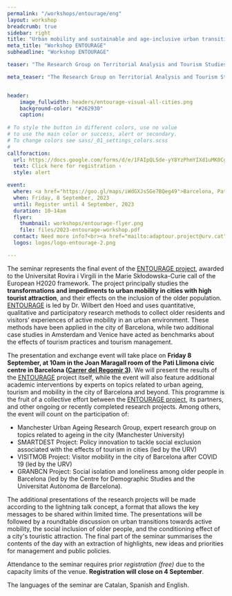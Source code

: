 ```yaml
---
permalink: "/workshops/entourage/eng"
layout: workshop
breadcrumb: true
sidebar: right
title: "Urban mobility and sustainable and age-inclusive urban transitions"
meta_title: "Workshop ENTOURAGE"
subheadline: "Workshop ENTOURAGE"

teaser: "The Research Group on Territorial Analysis and Tourism Studies (GRATET) of the Universitat Rovira i Virgili (URV) invites you to this scientific and knowledge transfer seminar." 

meta_teaser: "The Research Group on Territorial Analysis and Tourism Studies (GRATET) of the Universitat Rovira i Virgili (URV) invites you to this scientific and knowledge transfer seminar."


header:
    image_fullwidth: headers/entourage-visual-all-cities.png
    background-color: "#262930"
    caption: 
    
# To style the button in different colors, use no value
# to use the main color or success, alert or secondary.
# To change colors see sass/_01_settings_colors.scss
#
callforaction:
  url: https://docs.google.com/forms/d/e/1FAIpQLSde-yY8YzPhmYIXd1uMK0Cg6nJDCp5l0dmeJRT68UBqX10sSQ/viewform
  text: Click here for registration ›
  style: alert

event:
  where: <a href="https://goo.gl/maps/iWdGXJsSGe7BQeg49">Barcelona, Pati Llimona Civic Centre</a>
  when: Friday, 8 September, 2023
  until: Register until 4 September, 2023
  duration: 10—14am
  flyer: 
    thumbnail: workshops/entourage-flyer.png
    file: files/2023-entourage-workshop.pdf
  contact: Need more info?<br><a href="mailto:adaptour.project@urv.cat">adaptour.project@urv.cat</a>
  logos: logos/logo-entourage-2.png

---
```


The seminar represents the final event of the [ENTOURAGE project](https://agefriendlycycling.city/projectes-de-recerca/), awarded to the Universitat Rovira i Virgili in the Marie Skłodowska-Curie call of the European H2020 framework. The project principally studies the **transformations and impediments to urban mobility in cities with high tourist attraction**, and their effects on the inclusion of the older population. [ENTOURAGE](https://agefriendlycycling.city/projectes-de-recerca/) is led by Dr. Wilbert den Hoed and uses quantitative, qualitative and participatory research methods to collect older residents and visitors’ experiences of active mobility in an urban environment. These methods have been applied in the city of Barcelona, while two additional case studies in Amsterdam and Venice have acted as benchmarks about the effects of tourism practices and tourism management.

The presentation and exchange event will take place on **Friday 8 September, at 10am in the Joan Maragall room of the Pati Llimona civic centre in Barcelona ([Carrer del Regomir 3](https://goo.gl/maps/iWdGXJsSGe7BQeg49))**. We will present the results of the [ENTOURAGE](https://agefriendlycycling.city/projectes-de-recerca/) project itself, while the event will also feature additional academic interventions by experts on topics related to urban ageing, tourism and mobility in the city of Barcelona and beyond. This programme is the fruit of a collective effort between the [ENTOURAGE project](https://agefriendlycycling.city/projectes-de-recerca/), its partners, and other ongoing or recently completed research projects. Among others, the event will count on the participation of:

- Manchester Urban Ageing Research Group, expert research group on topics related to ageing in the city (Manchester University)
- SMARTDEST Project: Policy innovation to tackle social exclusion associated with the effects of tourism in cities (led by the URV)
- VISITMOB Project: Visitor mobility in the city of Barcelona after COVID 19 (led by the URV)
- GRANBCN Project: Social isolation and loneliness among older people in Barcelona (led by the Centre for Demographic Studies and the Universitat Autònoma de Barcelona).

The additional presentations of the research projects will be made according to the lightning talk concept, a format that allows the key messages to be shared within limited time. The presentations will be followed by a roundtable discussion on urban transitions towards active mobility, the social inclusion of older people, and the conditioning effect of a city's touristic attraction. The final part of the seminar summarises the contents of the day with an extraction of highlights, new ideas and priorities for management and public policies.

Attendance to the seminar requires prior *registration (free)* due to the capacity limits of the venue. **Registration will close on 4 September**.

The languages of the seminar are Catalan, Spanish and English.



